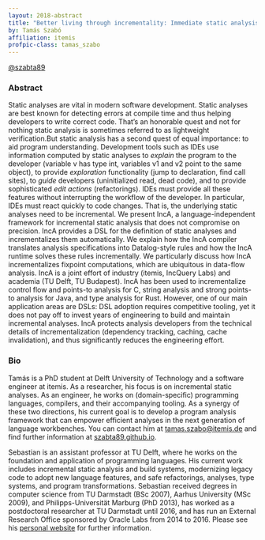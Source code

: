 ```yaml
---
layout: 2018-abstract
title: "Better living through incrementality: Immediate static analysis feedback without loss of precision"
by: Tamás Szabó
affiliation: itemis
profpic-class: tamas_szabo
---
```


[@szabta89](https://twitter.com/szabta89)
<br/>

### Abstract

Static analyses are vital in modern software development. Static analyses are best known for detecting errors at compile time and thus helping developers to write correct code. That’s an honorable quest and not for nothing static analysis is sometimes referred to as lightweight verification.But static analysis has a second quest of equal importance: to aid program understanding. Development tools such as IDEs use information computed by static analyses to _explain_ the program to the developer (variable v has type int, variables v1 and v2 point to the same object), to provide _exploration_ functionality (jump to declaration, find call sites), to _guide_ developers (uninitialized read, dead code), and to provide sophisticated _edit actions_ (refactorings). IDEs must provide all these features without interrupting the workflow of the developer. In particular, IDEs must react quickly to code changes. That is, the underlying static analyses need to be incremental.  We present IncA, a language-independent framework for incremental static analysis that does not compromise on precision. IncA provides a DSL for the definition of static analyses and incrementalizes them automatically. We explain how the IncA compiler translates analysis specifications into Datalog-style rules and how the IncA runtime solves these rules incrementally. We particularly discuss how IncA incrementalizes fixpoint computations, which are ubiquitous in data-flow analysis. IncA is a joint effort of industry (itemis, IncQuery Labs) and academia (TU Delft, TU Budapest). IncA has been used to incrementalize control flow and points-to analysis for C, string analysis and strong points-to analysis for Java, and type analysis for Rust. However, one of our main application areas are DSLs: DSL adoption requires competitive tooling, yet it does not pay off to invest years of engineering to build and maintain incremental analyses. IncA protects analysis developers from the technical details of incrementalization (dependency tracking, caching, cache invalidation), and thus significantly reduces the engineering effort.

### Bio

Tamás is a PhD student at Delft University of Technology and a software engineer at itemis. As a researcher, his focus is on incremental static analyses.  As an engineer, he works on (domain-specific) programming languages, compilers, and their accompanying tooling. As a synergy of these two directions, his current goal is to develop a program analysis framework that can empower efficient analyses in the next generation of language workbenches. You can contact him at tamas.szabo@itemis.de and find further information at [szabta89.github.io](szabta89.github.io). 

Sebastian is an assistant professor at TU Delft, where he works on the foundation and application of programming languages. His current work includes incremental static analysis and build systems, modernizing legacy code to adopt new language features, and safe refactorings, analyses, type systems, and program transformations. Sebastian received degrees in computer science from TU Darmstadt (BSc 2007), Aarhus University (MSc 2009), and Philipps-Universität Marburg (PhD 2013), has worked as a postdoctoral researcher at TU Darmstadt until 2016, and has run an External Research Office sponsored by Oracle Labs from 2014 to 2016. Please see his [personal website](http://erdweg.org/) for further information.

